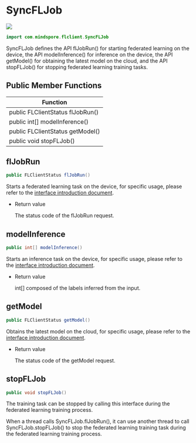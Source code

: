 # SyncFLJob

<a href="https://gitee.com/mindspore/docs/blob/r1.6/docs/federated/docs/source_en/java_api_syncfljob.md" target="_blank"><img src="https://gitee.com/mindspore/docs/raw/r1.6/resource/_static/logo_source_en.png"></a>

```java
import com.mindspore.flclient.SyncFLJob
```

SyncFLJob defines the API flJobRun() for starting federated learning on the device, the API modelInference() for inference on the device, the API getModel() for obtaining the latest model on the cloud, and the API stopFLJob() for stopping federated learning training tasks.

## Public Member Functions

| **Function**                     |
| -------------------------------- |
| public FLClientStatus flJobRun() |
| public int[] modelInference()    |
| public FLClientStatus getModel() |
| public void stopFLJob()          |

## flJobRun

```java
public FLClientStatus flJobRun()
```

Starts a federated learning task on the device, for specific usage, please refer to the [interface introduction document](https://www.mindspore.cn/federated/docs/en/r1.6/interface_description_federated_client.html).

- Return value

    The status code of the flJobRun request.

## modelInference

```java
public int[] modelInference()
```

Starts an inference task on the device, for specific usage, please refer to the [interface introduction document](https://www.mindspore.cn/federated/docs/en/r1.6/interface_description_federated_client.html).

- Return value

  int[] composed of the labels inferred from the input.

## getModel

```java
public FLClientStatus getModel()
```

Obtains the latest model on the cloud, for specific usage, please refer to the [interface introduction document](https://www.mindspore.cn/federated/docs/en/r1.6/interface_description_federated_client.html).

- Return value

  The status code of the getModel request.

## stopFLJob

```java
public void stopFLJob()
```

The training task can be stopped by calling this interface during the federated learning training process.

When a thread calls SyncFLJob.flJobRun(), it can use another thread to call SyncFLJob.stopFLJob() to stop the federated learning training task during the federated learning training process.